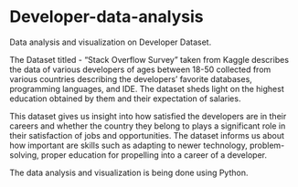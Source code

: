 # Developer-data-analysis
Data analysis and visualization on Developer Dataset.

The Dataset titled - “Stack Overflow Survey” taken from Kaggle describes the data of various developers of ages between 18-50 collected from various countries describing the developers’ favorite databases, programming languages, and IDE. The dataset sheds light on the highest education obtained by them and their expectation of salaries. 

This dataset gives us insight into how satisfied the developers are in their careers and whether the country they belong to plays a significant role in their satisfaction of jobs and opportunities. The dataset informs us about how important are skills such as adapting to newer technology, problem-solving, proper education for propelling into a career of a developer. 

The data analysis and visualization is being done using Python.
